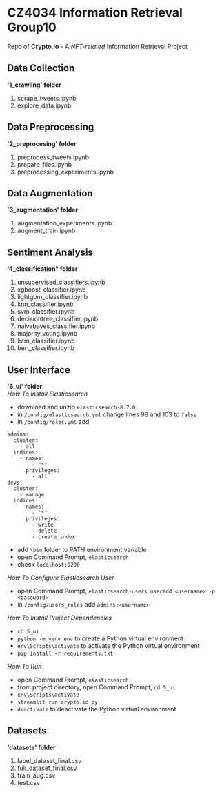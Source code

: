 # CZ4034 Information Retrieval Group10
Repo of **Crypto.io** - A *NFT-related* Information Retrieval Project  

## Data Collection
**'1_crawling' folder**
1. scrape_tweets.ipynb
2. explore_data.ipynb  

## Data Preprocessing
**'2_preprocesing' folder**
1. preprocess_tweets.ipynb
2. prepare_files.ipynb
3. preprocessing_experiments.ipynb  

## Data Augmentation
**'3_augmentation' folder**
1. augmentation_experiments.ipynb
2. augment_train.ipynb  

## Sentiment Analysis
**'4_classification" folder**
1. unsupervised_classifiers.ipynb
2. xgboost_classifier.ipynb
3. lightgbm_classifier.ipynb
4. knn_classifier.ipynb
5. svm_classifier.ipynb
6. decisiontree_classifier.ipynb
7. naivebayes_classifier.ipynb
8. majority_voting.ipynb
9. lstm_classifier.ipynb
10. bert_classifier.ipynb  

## User Interface
**'6_ui' folder**  
*How To Install Elasticsearch*
* download and unzip `elasticsearch-8.7.0`
* in `/config/elasticsearch.yml` change lines 98 and 103 to `false`
* in `/config/roles.yml` add  
```
admins:
  cluster:
    - all
  indices:
    - names:
        - "*"
      privileges:
        - all
devs:
  cluster:
    - manage
  indices:
    - names:
        - "*"
      privileges:
        - write
        - delete
        - create_index
```
* add `\bin` folder to PATH environment variable
* open Command Prompt, `elasticsearch`
* check `localhost:9200`  

*How To Configure Elasticsearch User*
* open Command Prompt, `elasticsearch-users useradd <username> -p <password>`
* in `/config/users_roles` add `admins:<username>`  

*How To Install Project Dependencies*
* `cd 5_ui`
* `python -m venv env` to create a Python virtual environment
* `env\Scripts\activate` to activate the Python virtual environment
* `pip install -r requirements.txt` 

*How To Run*
* open Command Prompt, `elasticsearch`
* from project directory, open Command Prompt, `cd 5_ui`
* `env\Scripts\activate`
* `streamlit run crypto.io.py`
* `deactivate` to deactivate the Python virtual environment  

## Datasets
**'datasets' folder**
1. label_dataset_final.csv
2. full_dataset_final.csv
3. train_aug.csv
4. test.csv